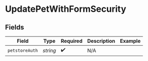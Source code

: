 # UpdatePetWithFormSecurity


## Fields

| Field              | Type               | Required           | Description        | Example            |
| ------------------ | ------------------ | ------------------ | ------------------ | ------------------ |
| `petstoreAuth`     | *string*           | :heavy_check_mark: | N/A                |                    |